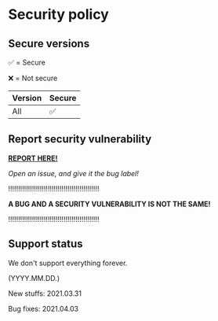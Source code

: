 # Security policy

## Secure versions
:white_check_mark: = Secure

:x: = Not secure

| Version | Secure          |
| ------- | ------------------ |
| All   | :white_check_mark: |

## Report security vulnerability

**[REPORT HERE!](https://github.com/koviubi56/countdown/issues/new?assignees=&labels=Bug&template=bug_report.md&title=BUG)**

*Open an issue, and give it the bug label!*

:bangbang::bangbang::bangbang::bangbang::bangbang::bangbang::bangbang::bangbang::bangbang::bangbang::bangbang::bangbang::bangbang::bangbang::bangbang::bangbang::bangbang::bangbang::bangbang::bangbang::bangbang::bangbang::bangbang:

__**A BUG AND A SECURITY VULNERABILITY IS NOT THE SAME!**__ 

:bangbang::bangbang::bangbang::bangbang::bangbang::bangbang::bangbang::bangbang::bangbang::bangbang::bangbang::bangbang::bangbang::bangbang::bangbang::bangbang::bangbang::bangbang::bangbang::bangbang::bangbang::bangbang::bangbang:

## Support status

We don't support everything forever.

(YYYY.MM.DD.)

New stuffs: 2021.03.31

Bug fixes: 2021.04.03
